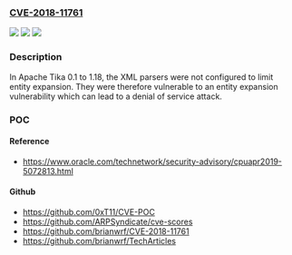 ### [CVE-2018-11761](https://cve.mitre.org/cgi-bin/cvename.cgi?name=CVE-2018-11761)
![](https://img.shields.io/static/v1?label=Product&message=Apache%20Tika&color=blue)
![](https://img.shields.io/static/v1?label=Version&message=0.1%20to%201.18%20&color=brightgreen)
![](https://img.shields.io/static/v1?label=Vulnerability&message=Denial%20of%20Service%20via%20XML%20Entity%20Expansion&color=brightgreen)

### Description

In Apache Tika 0.1 to 1.18, the XML parsers were not configured to limit entity expansion. They were therefore vulnerable to an entity expansion vulnerability which can lead to a denial of service attack.

### POC

#### Reference
- https://www.oracle.com/technetwork/security-advisory/cpuapr2019-5072813.html

#### Github
- https://github.com/0xT11/CVE-POC
- https://github.com/ARPSyndicate/cve-scores
- https://github.com/brianwrf/CVE-2018-11761
- https://github.com/brianwrf/TechArticles

